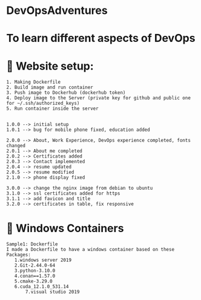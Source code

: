 # DevOpsAdventures
# To learn different aspects of DevOps

# &#128640; Website setup:
	1. Making Dockerfile
	2. Build image and run container
	3. Push image to Dockerhub (dockerhub token)
	4. Deploy image to the Server (private key for github and public one for ~/.ssh/authorized_keys)
	5. Run container inside the server


	1.0.0 --> initial setup
	1.0.1 --> bug for mobile phone fixed, education added

 	2.0.0 --> About, Work Experience, DevOps experience completed, fonts changed
	2.0.1 --> About me completed
	2.0.2 --> Certificates added
	2.0.3 --> Contact implemented
	2.0.4 --> resume updated
	2.0.5 --> resume modified
	2.1.0 --> phone display fixed

	3.0.0 --> change the nginx image from debian to ubuntu
	3.1.0 --> ssl certificates added for https
	3.1.1 --> add favicon and title
	3.2.0 --> certificates in table, fix responsive
 
# &#128640; Windows Containers
	Sample1: Dockerfile
 	I made a Dockerfile to have a windows container based on these Packages:
  	   1.windows server 2019
	   2.Git-2.44.0-64
	   3.python-3.10.0
	   4.conan==1.57.0
	   5.cmake-3.29.0
	   6.cuda_12.1.0_531.14
    	   7.visual studio 2019
  	
